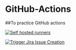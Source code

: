 # GitHub-Actions
##To practice GitHub actions 



[![Self hosted runners](https://github.com/Vinod-DevTools/GitHub-Actions/actions/workflows/self-hosted.yml/badge.svg)](https://github.com/Vinod-DevTools/GitHub-Actions/actions/workflows/self-hosted.yml)



[![Trigger Jira Issue Creation](https://github.com/Vinod-DevTools/GitHub-Actions/actions/workflows/trigger-jira.yml/badge.svg)](https://github.com/Vinod-DevTools/GitHub-Actions/actions/workflows/trigger-jira.yml)

